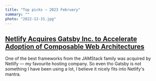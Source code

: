 ```yaml
---
title: "Top picks — 2023 February"
summary: ""
photo: "2022-12-31.jpg"
---
```


## [Netlify Acquires Gatsby Inc. to Accelerate Adoption of Composable Web Architectures](https://www.netlify.com/press/netlify-acquires-gatsby-inc-to-accelerate-adoption-of-composable-web-architectures/)

One of the best frameworks from the JAMStack family was acquired by Netlify — my favourite hosting company. So even tho Gatsby is not something I have been using a lot, I believe it nicely fits into Netlify's mantra. 
